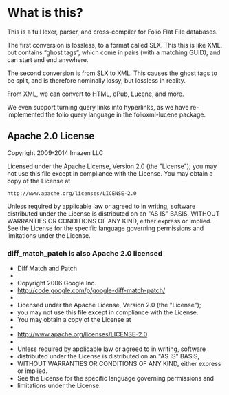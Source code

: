 
# What is this?

This is a full lexer, parser, and cross-compiler for Folio Flat File databases. 

The first conversion is lossless, to a format called SLX. This this is like XML, but contains “ghost tags”, which come in pairs (with a matching GUID), and can start and end anywhere.

The second conversion is from SLX to XML. This causes the ghost tags to be split, and is therefore nominally lossy, but lossless in reality.

From XML, we can convert to HTML, ePub, Lucene, and more. 

We even support turning query links into hyperlinks, as we have re-implemented the folio query language in the folioxml-lucene package.


## Apache 2.0 License

Copyright 2009-2014 Imazen LLC

Licensed under the Apache License, Version 2.0 (the "License");
you may not use this file except in compliance with the License.
You may obtain a copy of the License at

    http://www.apache.org/licenses/LICENSE-2.0

Unless required by applicable law or agreed to in writing, software
distributed under the License is distributed on an "AS IS" BASIS,
WITHOUT WARRANTIES OR CONDITIONS OF ANY KIND, either express or implied.
See the License for the specific language governing permissions and
limitations under the License.

### diff_match_patch is also Apache 2.0 licensed

 * Diff Match and Patch
 *
 * Copyright 2006 Google Inc.
 * http://code.google.com/p/google-diff-match-patch/
 *
 * Licensed under the Apache License, Version 2.0 (the "License");
 * you may not use this file except in compliance with the License.
 * You may obtain a copy of the License at
 *
 *   http://www.apache.org/licenses/LICENSE-2.0
 *
 * Unless required by applicable law or agreed to in writing, software
 * distributed under the License is distributed on an "AS IS" BASIS,
 * WITHOUT WARRANTIES OR CONDITIONS OF ANY KIND, either express or implied.
 * See the License for the specific language governing permissions and
 * limitations under the License.